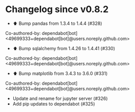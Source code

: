 # Changelog since v0.8.2
- ⬆️ Bump pandas from 1.3.4 to 1.4.4 (#328)

Co-authored-by: dependabot[bot] <49699333+dependabot[bot]@users.noreply.github.com> 
- ⬆️ Bump sqlalchemy from 1.4.26 to 1.4.41 (#330)

Co-authored-by: dependabot[bot] <49699333+dependabot[bot]@users.noreply.github.com> 
- ⬆️ Bump matplotlib from 3.4.3 to 3.6.0 (#331)

Co-authored-by: dependabot[bot] <49699333+dependabot[bot]@users.noreply.github.com> 
- Update and rename for jupyter server (#326) 
- Add pip updates to dependabot (#325) 
